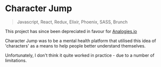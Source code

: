 # Character Jump

> Javascript, React, Redux, Elixir, Phoenix, SASS, Brunch

This project has since been depreciated in favour for [Analogies.io](https://github.com/dottjt/analogies)
 
Character Jump was to be a mental health platform that utilised this idea of 'characters' as a means to help people better understand themselves. 

Unfortunately, I don't think it quite worked in practice - due to a number of limitations.


